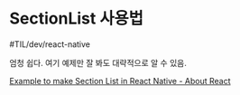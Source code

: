 # SectionList 사용법
#TIL/dev/react-native

엄청 쉽다.  여기 예제만 잘 봐도 대략적으로 알 수 있음. 

[Example to make Section List in React Native - About React](https://aboutreact.com/react-native-sectionlist/)